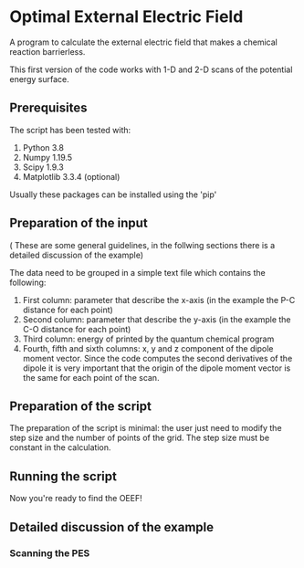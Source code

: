 # Optimal External Electric Field

A program to calculate the external electric field that makes a chemical reaction barrierless.



This first version of the code works with 1-D and  2-D scans of the potential energy surface.

## Prerequisites
The script has been tested with:
1. Python 3.8
2. Numpy 1.19.5
3. Scipy 1.9.3
4. Matplotlib 3.3.4 (optional)

Usually these packages can be installed using the 'pip'

## Preparation of the input
( These are some general guidelines, in the follwing sections there is a detailed discussion of the example)

The data need to be grouped in a simple text file which contains the following:

1. First column: parameter that describe the x-axis (in the example the P-C distance for each point)
2. Second column: parameter that describe the y-axis (in the example the C-O distance for each point)
3. Third column: energy of printed by the quantum chemical program
4. Fourth, fifth and sixth columns: x, y and z component of the dipole moment vector. Since the code computes the second derivatives of the dipole it is very important that the origin of the dipole moment vector is the same for each point of the scan.

## Preparation of the script

The preparation of the script is minimal: the user just need to modify the step size and the number of points of the grid. The step size must be constant in the calculation.

## Running the script

Now you're ready to find the OEEF!

## Detailed discussion of the example

### Scanning the PES


